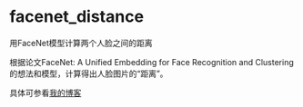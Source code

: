 # facenet_distance
用FaceNet模型计算两个人脸之间的距离

根据论文FaceNet: A Unified Embedding for Face Recognition and Clustering的想法和模型，计算得出人脸图片的“距离”。

具体可参看[我的博客](http://www.jianshu.com/p/b7ecddb77a5e)
